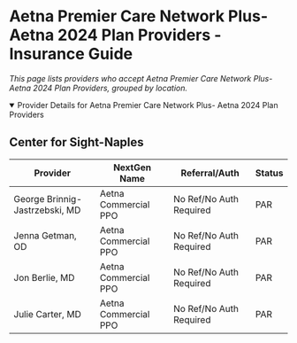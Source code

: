# Aetna Premier Care Network Plus- Aetna 2024 Plan Providers - Insurance Guide

*This page lists providers who accept Aetna Premier Care Network Plus- Aetna 2024 Plan Providers, grouped by location.*

<details open><summary>Provider Details for Aetna Premier Care Network Plus- Aetna 2024 Plan Providers</summary>

## Center for Sight-Naples

| Provider | NextGen Name | Referral/Auth | Status |
|----------|-------------|--------------|--------|
| George Brinnig-Jastrzebski, MD | Aetna Commercial PPO | No Ref/No Auth Required | PAR |
| Jenna Getman, OD | Aetna Commercial PPO | No Ref/No Auth Required | PAR |
| Jon Berlie, MD | Aetna Commercial PPO | No Ref/No Auth Required | PAR |
| Julie Carter, MD | Aetna Commercial PPO | No Ref/No Auth Required | PAR |

</details>

